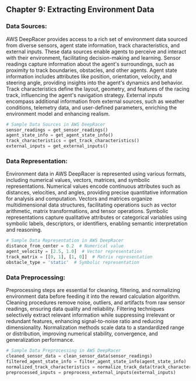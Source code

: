 ## Chapter 9: Extracting Environment Data

### Data Sources:
AWS DeepRacer provides access to a rich set of environment data sourced from diverse sensors, agent state information, track characteristics, and external inputs. These data sources enable agents to perceive and interact with their environment, facilitating decision-making and learning. Sensor readings capture information about the agent's surroundings, such as proximity to track boundaries, obstacles, and other agents. Agent state information includes attributes like position, orientation, velocity, and steering angle, providing insights into the agent's dynamics and behavior. Track characteristics define the layout, geometry, and features of the racing track, influencing the agent's navigation strategy. External inputs encompass additional information from external sources, such as weather conditions, telemetry data, and user-defined parameters, enriching the environment model and enhancing realism.

```python
# Sample Data Sources in AWS DeepRacer
sensor_readings = get_sensor_readings()
agent_state_info = get_agent_state_info()
track_characteristics = get_track_characteristics()
external_inputs = get_external_inputs()
```

### Data Representation:
Environment data in AWS DeepRacer is represented using various formats, including numerical values, vectors, matrices, and symbolic representations. Numerical values encode continuous attributes such as distances, velocities, and angles, providing precise quantitative information for analysis and computation. Vectors and matrices organize multidimensional data structures, facilitating operations such as vector arithmetic, matrix transformations, and tensor operations. Symbolic representations capture qualitative attributes or categorical variables using symbolic labels, descriptors, or identifiers, enabling semantic interpretation and reasoning.

```python
# Sample Data Representation in AWS DeepRacer
distance_from_center = 0.2  # Numerical value
agent_velocity = [2.5, 1.0]  # Vector representation
track_matrix = [[0, 1], [1, 0]]  # Matrix representation
obstacle_type = 'static'  # Symbolic representation
```

### Data Preprocessing:
Preprocessing steps are essential for cleaning, filtering, and normalizing environment data before feeding it into the reward calculation algorithm. Cleaning procedures remove noise, outliers, and artifacts from raw sensor readings, ensuring data quality and reliability. Filtering techniques selectively extract relevant information while suppressing irrelevant or redundant features, enhancing signal-to-noise ratio and reducing dimensionality. Normalization methods scale data to a standardized range or distribution, improving numerical stability, convergence, and generalization performance.

```python
# Sample Data Preprocessing in AWS DeepRacer
cleaned_sensor_data = clean_sensor_data(sensor_readings)
filtered_agent_state_info = filter_agent_state_info(agent_state_info)
normalized_track_characteristics = normalize_track_data(track_characteristics)
preprocessed_inputs = preprocess_external_inputs(external_inputs)
```
